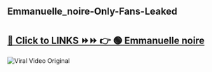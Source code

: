 
 ## Emmanuelle_noire-Only-Fans-Leaked

# <h2><a href="https://clipsfans.com/Emmanuelle_noire&ref=git">🔗 Click to LINKS ⏩⏩ 👉 🟢 Emmanuelle noire </a></h2>

<a href="https://clipsfans.com/Emmanuelle_noire&ref=git" rel="nofollow" data-target="animated-image.originalLink"><img src="https://i.ibb.co.com/xMMVF88/686577567.gif" alt="Viral Video Original" style="max-width: 100%; display: inline-block;" data-target="animated-image.originalImage"></a>
